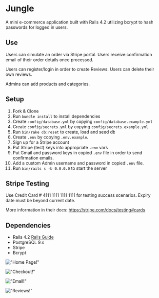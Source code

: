 # Jungle

A mini e-commerce application built with Rails 4.2 utilizing bcrypt to hash passwords for logged in users. 

## Use

Users can simulate an order via Stripe portal. Users receive confirmation email of their order details once processed.

Users can register/login in order to create Reviews. Users can delete their own reviews.  

Admins can add products and categories. 


## Setup

1. Fork & Clone
2. Run `bundle install` to install dependencies
3. Create `config/database.yml` by copying `config/database.example.yml`
4. Create `config/secrets.yml` by copying `config/secrets.example.yml`
5. Run `bin/rake db:reset` to create, load and seed db
6. Create `.env` by copying `.env.example`.
7. Sign up for a Stripe account
8. Put Stripe (test) keys into appropriate `.env` vars
9. Put Gmail and password keys in copied `.env` file in order to send confirmation emails. 
10. Add a custom Admin username and password in copied `.env` file. 
11. Run `bin/rails s -b 0.0.0.0` to start the server

## Stripe Testing

Use Credit Card # 4111 1111 1111 1111 for testing success scenarios. Expiry date must be beyond current date. 

More information in their docs: <https://stripe.com/docs/testing#cards>

## Dependencies

* Rails 4.2 [Rails Guide](http://guides.rubyonrails.org/v4.2/)
* PostgreSQL 9.x
* Stripe
* Bcrypt

!["Home Page!"]()

!["Checkout!"]()

!["Email!"]()

!["Reviews!"]()

